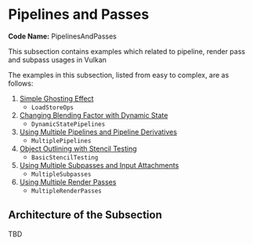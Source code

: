 # Pipelines and Passes

**Code Name:** PipelinesAndPasses

This subsection contains examples which related to pipeline, render pass and subpass usages in Vulkan

The examples in this subsection, listed from easy to complex, are as follows:

1. [Simple Ghosting Effect](/Examples/Fundamentals/PipelinesAndPasses/LoadStoreOps)
   - `LoadStoreOps`
2. [Changing Blending Factor with Dynamic State](/Examples/Fundamentals/PipelinesAndPasses/DynamicStatePipelines)
   - `DynamicStatePipelines`
3. [Using Multiple Pipelines and Pipeline Derivatives](/Examples/Fundamentals/PipelinesAndPasses/MultiplePipelines)
   - `MultiplePipelines`
4. [Object Outlining with Stencil Testing](/Examples/Fundamentals/PipelinesAndPasses/BasicStencilTesting)
   - `BasicStencilTesting`
5. [Using Multiple Subpasses and Input Attachments](/Examples/Fundamentals/PipelinesAndPasses/MultipleSubpasses)
   - `MultipleSubpasses`
6. [Using Multiple Render Passes](/Examples/Fundamentals/PipelinesAndPasses/MultipleRenderPasses)
   - `MultipleRenderPasses`

## Architecture of the Subsection

TBD
